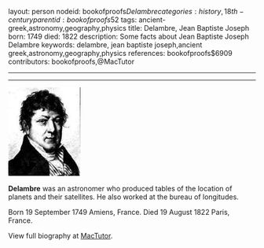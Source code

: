 layout: person
nodeid: bookofproofs$Delambre
categories: history,18th-century
parentid: bookofproofs$52
tags: ancient-greek,astronomy,geography,physics
title: Delambre, Jean Baptiste Joseph
born: 1749
died: 1822
description: Some facts about Jean Baptiste Joseph Delambre
keywords: delambre, jean baptiste joseph,ancient greek,astronomy,geography,physics
references: bookofproofs$6909
contributors: bookofproofs,@MacTutor

---


---

![Delambre.jpg](https://github.com/bookofproofs/bookofproofs.github.io/blob/main/_sources/_assets/images/portraits/Delambre.jpg?raw=true)

**Delambre** was an astronomer who produced tables of the location of planets and their satellites. He also worked at the bureau of longitudes.

Born 19 September 1749 Amiens, France. Died 19 August 1822 Paris, France.


View full biography at [MacTutor](https://mathshistory.st-andrews.ac.uk/Biographies/Delambre/).